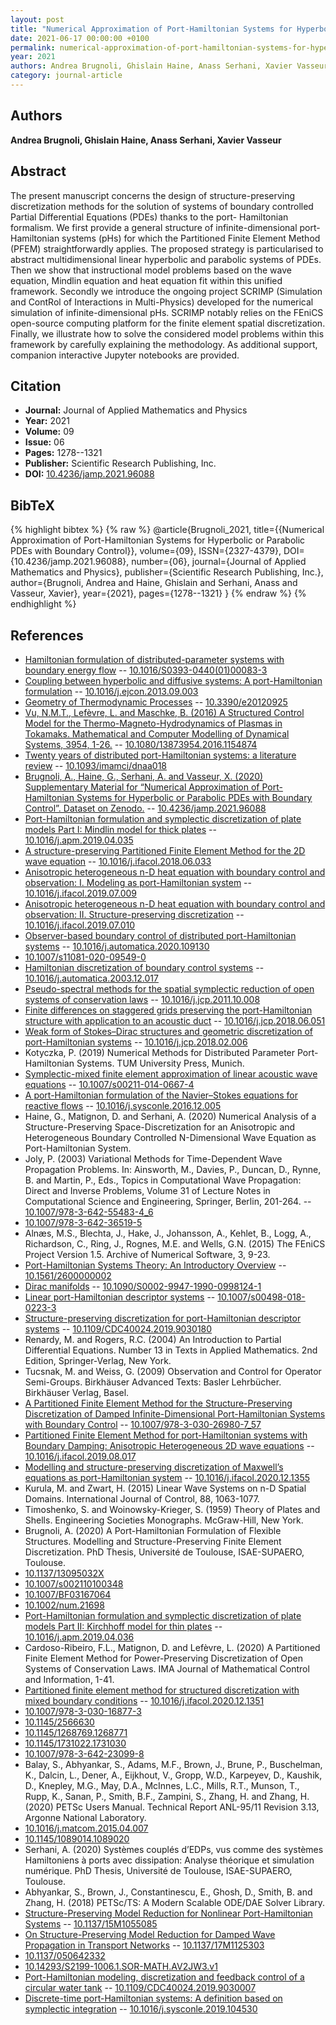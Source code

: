 ```yaml
---
layout: post
title: "Numerical Approximation of Port-Hamiltonian Systems for Hyperbolic or Parabolic PDEs with Boundary Control"
date: 2021-06-17 00:00:00 +0100
permalink: numerical-approximation-of-port-hamiltonian-systems-for-hyperbolic-or-parabolic-pdes-with-boundary-control
year: 2021
authors: Andrea Brugnoli, Ghislain Haine, Anass Serhani, Xavier Vasseur
category: journal-article
---
```

 
## Authors
**Andrea Brugnoli, Ghislain Haine, Anass Serhani, Xavier Vasseur**
 
## Abstract
The present manuscript concerns the design of structure-preserving discretization methods for the solution of systems of boundary controlled Partial Differential Equations (PDEs) thanks to the port- Hamiltonian formalism. We first provide a general structure of infinite-dimensional port-Hamiltonian systems (pHs) for which the Partitioned Finite Element Method (PFEM) straightforwardly applies. The proposed strategy is particularised to abstract multidimensional linear hyperbolic and parabolic systems of PDEs. Then we show that instructional model problems based on the wave equation, Mindlin equation and heat equation fit within this unified framework. Secondly we introduce the ongoing project SCRIMP (Simulation and ContRol of Interactions in Multi-Physics) developed for the numerical simulation of infinite-dimensional pHs. SCRIMP notably relies on the FEniCS open-source computing platform for the finite element spatial discretization. Finally, we illustrate how to solve the considered model problems within this framework by carefully explaining the methodology. As additional support, companion interactive Jupyter notebooks are provided.
 
## Citation
- **Journal:** Journal of Applied Mathematics and Physics
- **Year:** 2021
- **Volume:** 09
- **Issue:** 06
- **Pages:** 1278--1321
- **Publisher:** Scientific Research Publishing, Inc.
- **DOI:** [10.4236/jamp.2021.96088](https://doi.org/10.4236/jamp.2021.96088)
 
## BibTeX
{% highlight bibtex %}
{% raw %}
@article{Brugnoli_2021,
  title={{Numerical Approximation of Port-Hamiltonian Systems for Hyperbolic or Parabolic PDEs with Boundary Control}},
  volume={09},
  ISSN={2327-4379},
  DOI={10.4236/jamp.2021.96088},
  number={06},
  journal={Journal of Applied Mathematics and Physics},
  publisher={Scientific Research Publishing, Inc.},
  author={Brugnoli, Andrea and Haine, Ghislain and Serhani, Anass and Vasseur, Xavier},
  year={2021},
  pages={1278--1321}
}
{% endraw %}
{% endhighlight %}
 
## References
- [Hamiltonian formulation of distributed-parameter systems with boundary energy flow](hamiltonian-formulation-of-distributed-parameter-systems-with-boundary-energy-flow) -- [10.1016/S0393-0440(01)00083-3](https://doi.org/10.1016/S0393-0440(01)00083-3)
- [Coupling between hyperbolic and diffusive systems: A port-Hamiltonian formulation](coupling-between-hyperbolic-and-diffusive-systems-a-port-hamiltonian-formulation) -- [10.1016/j.ejcon.2013.09.003](https://doi.org/10.1016/j.ejcon.2013.09.003)
- [Geometry of Thermodynamic Processes](geometry-of-thermodynamic-processes) -- [10.3390/e20120925](https://doi.org/10.3390/e20120925)
- [Vu, N.M.T., Lefèvre, L. and Maschke, B. (2016) A Structured Control Model for the Thermo-Magneto-Hydrodynamics of Plasmas in Tokamaks. Mathematical and Computer Modelling of Dynamical Systems, 3954, 1-26.](a-structured-control-model-for-the-thermo-magneto-hydrodynamics-of-plasmas-in-tokamaks) -- [10.1080/13873954.2016.1154874](https://doi.org/10.1080/13873954.2016.1154874)
- [Twenty years of distributed port-Hamiltonian systems: a literature review](twenty-years-of-distributed-port-hamiltonian-systems-a-literature-review) -- [10.1093/imamci/dnaa018](https://doi.org/10.1093/imamci/dnaa018)
- [Brugnoli, A., Haine, G., Serhani, A. and Vasseur, X. (2020) Supplementary Material for “Numerical Approximation of Port-Hamiltonian Systems for Hyperbolic or Parabolic PDEs with Boundary Control”. Dataset on Zenodo.](numerical-approximation-of-port-hamiltonian-systems-for-hyperbolic-or-parabolic-pdes-with-boundary-control) -- [10.4236/jamp.2021.96088](https://doi.org/10.4236/jamp.2021.96088)
- [Port-Hamiltonian formulation and symplectic discretization of plate models Part I: Mindlin model for thick plates](port-hamiltonian-formulation-and-symplectic-discretization-of-plate-models-part-i-mindlin-model-for-thick-plates) -- [10.1016/j.apm.2019.04.035](https://doi.org/10.1016/j.apm.2019.04.035)
- [A structure-preserving Partitioned Finite Element Method for the 2D wave equation](a-structure-preserving-partitioned-finite-element-method-for-the-2d-wave-equation) -- [10.1016/j.ifacol.2018.06.033](https://doi.org/10.1016/j.ifacol.2018.06.033)
- [Anisotropic heterogeneous n-D heat equation with boundary control and observation: I. Modeling as port-Hamiltonian system](anisotropic-heterogeneous-n-d-heat-equation-with-boundary-control-and-observation-i-modeling-as-port-hamiltonian-system) -- [10.1016/j.ifacol.2019.07.009](https://doi.org/10.1016/j.ifacol.2019.07.009)
- [Anisotropic heterogeneous n-D heat equation with boundary control and observation: II. Structure-preserving discretization](anisotropic-heterogeneous-n-d-heat-equation-with-boundary-control-and-observation-ii-structure-preserving-discretization) -- [10.1016/j.ifacol.2019.07.010](https://doi.org/10.1016/j.ifacol.2019.07.010)
- [Observer-based boundary control of distributed port-Hamiltonian systems](observer-based-boundary-control-of-distributed-port-hamiltonian-systems) -- [10.1016/j.automatica.2020.109130](https://doi.org/10.1016/j.automatica.2020.109130)
- [10.1007/s11081-020-09549-0](https://doi.org/10.1007/s11081-020-09549-0)
- [Hamiltonian discretization of boundary control systems](hamiltonian-discretization-of-boundary-control-systems) -- [10.1016/j.automatica.2003.12.017](https://doi.org/10.1016/j.automatica.2003.12.017)
- [Pseudo-spectral methods for the spatial symplectic reduction of open systems of conservation laws](pseudo-spectral-methods-for-the-spatial-symplectic-reduction-of-open-systems-of-conservation-laws) -- [10.1016/j.jcp.2011.10.008](https://doi.org/10.1016/j.jcp.2011.10.008)
- [Finite differences on staggered grids preserving the port-Hamiltonian structure with application to an acoustic duct](finite-differences-on-staggered-grids-preserving-the-port-hamiltonian-structure-with-application-to-an-acoustic-duct) -- [10.1016/j.jcp.2018.06.051](https://doi.org/10.1016/j.jcp.2018.06.051)
- [Weak form of Stokes–Dirac structures and geometric discretization of port-Hamiltonian systems](weak-form-of-stokes-dirac-structures-and-geometric-discretization-of-port-hamiltonian-systems) -- [10.1016/j.jcp.2018.02.006](https://doi.org/10.1016/j.jcp.2018.02.006)
- Kotyczka, P. (2019) Numerical Methods for Distributed Parameter Port-Hamiltonian Systems. TUM University Press, Munich.
- [Symplectic-mixed finite element approximation of linear acoustic wave equations](symplectic-mixed-finite-element-approximation-of-linear-acoustic-wave-equations) -- [10.1007/s00211-014-0667-4](https://doi.org/10.1007/s00211-014-0667-4)
- [A port-Hamiltonian formulation of the Navier–Stokes equations for reactive flows](a-port-hamiltonian-formulation-of-the-navier-stokes-equations-for-reactive-flows) -- [10.1016/j.sysconle.2016.12.005](https://doi.org/10.1016/j.sysconle.2016.12.005)
- Haine, G., Matignon, D. and Serhani, A. (2020) Numerical Analysis of a Structure-Preserving Space-Discretization for an Anisotropic and Heterogeneous Boundary Controlled N-Dimensional Wave Equation as Port-Hamiltonian System.
- Joly, P. (2003) Variational Methods for Time-Dependent Wave Propagation Problems. In: Ainsworth, M., Davies, P., Duncan, D., Rynne, B. and Martin, P., Eds., Topics in Computational Wave Propagation: Direct and Inverse Problems, Volume 31 of Lecture Notes in Computational Science and Engineering, Springer, Berlin, 201-264. -- [10.1007/978-3-642-55483-4_6](https://doi.org/10.1007/978-3-642-55483-4_6)
- [10.1007/978-3-642-36519-5](https://doi.org/10.1007/978-3-642-36519-5)
- Aln&#230;s, M.S., Blechta, J., Hake, J., Johansson, A., Kehlet, B., Logg, A., Richardson, C., Ring, J., Rognes, M.E. and Wells, G.N. (2015) The FEniCS Project Version 1.5. Archive of Numerical Software, 3, 9-23.
- [Port-Hamiltonian Systems Theory: An Introductory Overview](port-hamiltonian-systems-theory-an-introductory-overview-journal) -- [10.1561/2600000002](https://doi.org/10.1561/2600000002)
- [Dirac manifolds](dirac-manifolds) -- [10.1090/S0002-9947-1990-0998124-1](https://doi.org/10.1090/S0002-9947-1990-0998124-1)
- [Linear port-Hamiltonian descriptor systems](linear-port-hamiltonian-descriptor-systems) -- [10.1007/s00498-018-0223-3](https://doi.org/10.1007/s00498-018-0223-3)
- [Structure-preserving discretization for port-Hamiltonian descriptor systems](structure-preserving-discretization-for-port-hamiltonian-descriptor-systems) -- [10.1109/CDC40024.2019.9030180](https://doi.org/10.1109/CDC40024.2019.9030180)
- Renardy, M. and Rogers, R.C. (2004) An Introduction to Partial Differential Equations. Number 13 in Texts in Applied Mathematics. 2nd Edition, Springer-Verlag, New York.
- Tucsnak, M. and Weiss, G. (2009) Observation and Control for Operator Semi-Groups. Birkh&#228;user Advanced Texts: Basler Lehrbücher. Birkh&#228;user Verlag, Basel.
- [A Partitioned Finite Element Method for the Structure-Preserving Discretization of Damped Infinite-Dimensional Port-Hamiltonian Systems with Boundary Control](a-partitioned-finite-element-method-for-the-structure-preserving-discretization-of-damped-infinite-dimensional-port-hamiltonian-systems-with-boundary-control) -- [10.1007/978-3-030-26980-7_57](https://doi.org/10.1007/978-3-030-26980-7_57)
- [Partitioned Finite Element Method for port-Hamiltonian systems with Boundary Damping: Anisotropic Heterogeneous 2D wave equations](partitioned-finite-element-method-for-port-hamiltonian-systems-with-boundary-damping-anisotropic-heterogeneous-2d-wave-equations) -- [10.1016/j.ifacol.2019.08.017](https://doi.org/10.1016/j.ifacol.2019.08.017)
- [Modelling and structure-preserving discretization of Maxwell’s equations as port-Hamiltonian system](modelling-and-structure-preserving-discretization-of-maxwell-s-equations-as-port-hamiltonian-system) -- [10.1016/j.ifacol.2020.12.1355](https://doi.org/10.1016/j.ifacol.2020.12.1355)
- Kurula, M. and Zwart, H. (2015) Linear Wave Systems on n-D Spatial Domains. International Journal of Control, 88, 1063-1077.
- Timoshenko, S. and Woinowsky-Krieger, S. (1959) Theory of Plates and Shells. Engineering Societies Monographs. McGraw-Hill, New York.
- Brugnoli, A. (2020) A Port-Hamiltonian Formulation of Flexible Structures. Modelling and Structure-Preserving Finite Element Discretization. PhD Thesis, Université de Toulouse, ISAE-SUPAERO, Toulouse.
- [10.1137/13095032X](https://doi.org/10.1137/13095032X)
- [10.1007/s002110100348](https://doi.org/10.1007/s002110100348)
- [10.1007/BF03167064](https://doi.org/10.1007/BF03167064)
- [10.1002/num.21698](https://doi.org/10.1002/num.21698)
- [Port-Hamiltonian formulation and symplectic discretization of plate models Part II: Kirchhoff model for thin plates](port-hamiltonian-formulation-and-symplectic-discretization-of-plate-models-part-ii-kirchhoff-model-for-thin-plates) -- [10.1016/j.apm.2019.04.036](https://doi.org/10.1016/j.apm.2019.04.036)
- Cardoso-Ribeiro, F.L., Matignon, D. and Lefèvre, L. (2020) A Partitioned Finite Element Method for Power-Preserving Discretization of Open Systems of Conservation Laws. IMA Journal of Mathematical Control and Information, 1-41.
- [Partitioned finite element method for structured discretization with mixed boundary conditions](partitioned-finite-element-method-for-structured-discretization-with-mixed-boundary-conditions) -- [10.1016/j.ifacol.2020.12.1351](https://doi.org/10.1016/j.ifacol.2020.12.1351)
- [10.1007/978-3-030-16877-3](https://doi.org/10.1007/978-3-030-16877-3)
- [10.1145/2566630](https://doi.org/10.1145/2566630)
- [10.1145/1268769.1268771](https://doi.org/10.1145/1268769.1268771)
- [10.1145/1731022.1731030](https://doi.org/10.1145/1731022.1731030)
- [10.1007/978-3-642-23099-8](https://doi.org/10.1007/978-3-642-23099-8)
- Balay, S., Abhyankar, S., Adams, M.F., Brown, J., Brune, P., Buschelman, K., Dalcin, L., Dener, A., Eijkhout, V., Gropp, W.D., Karpeyev, D., Kaushik, D., Knepley, M.G., May, D.A., McInnes, L.C., Mills, R.T., Munson, T., Rupp, K., Sanan, P., Smith, B.F., Zampini, S., Zhang, H. and Zhang, H. (2020) PETSc Users Manual. Technical Report ANL-95/11 Revision 3.13, Argonne National Laboratory.
- [10.1016/j.matcom.2015.04.007](https://doi.org/10.1016/j.matcom.2015.04.007)
- [10.1145/1089014.1089020](https://doi.org/10.1145/1089014.1089020)
- Serhani, A. (2020) Systèmes couplés d’EDPs, vus comme des systèmes Hamiltoniens à ports avec dissipation: Analyse théorique et simulation numérique. PhD Thesis, Université de Toulouse, ISAE-SUPAERO, Toulouse.
- Abhyankar, S., Brown, J., Constantinescu, E., Ghosh, D., Smith, B. and Zhang, H. (2018) PETSc/TS: A Modern Scalable ODE/DAE Solver Library.
- [Structure-Preserving Model Reduction for Nonlinear Port-Hamiltonian Systems](structure-preserving-model-reduction-for-nonlinear-port-hamiltonian-systems) -- [10.1137/15M1055085](https://doi.org/10.1137/15M1055085)
- [On Structure-Preserving Model Reduction for Damped Wave Propagation in Transport Networks](on-structure-preserving-model-reduction-for-damped-wave-propagation-in-transport-networks) -- [10.1137/17M1125303](https://doi.org/10.1137/17M1125303)
- [10.1137/050642332](https://doi.org/10.1137/050642332)
- [10.14293/S2199-1006.1.SOR-MATH.AV2JW3.v1](https://doi.org/10.14293/S2199-1006.1.SOR-MATH.AV2JW3.v1)
- [Port-Hamiltonian modeling, discretization and feedback control of a circular water tank](port-hamiltonian-modeling-discretization-and-feedback-control-of-a-circular-water-tank) -- [10.1109/CDC40024.2019.9030007](https://doi.org/10.1109/CDC40024.2019.9030007)
- [Discrete-time port-Hamiltonian systems: A definition based on symplectic integration](discrete-time-port-hamiltonian-systems-a-definition-based-on-symplectic-integration) -- [10.1016/j.sysconle.2019.104530](https://doi.org/10.1016/j.sysconle.2019.104530)

